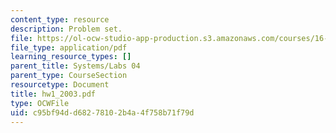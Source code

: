 ```yaml
---
content_type: resource
description: Problem set.
file: https://ol-ocw-studio-app-production.s3.amazonaws.com/courses/16-01-unified-engineering-i-ii-iii-iv-fall-2005-spring-2006/c95bf94dd68278102b4a4f758b71f79d_hw1_2003.pdf
file_type: application/pdf
learning_resource_types: []
parent_title: Systems/Labs 04
parent_type: CourseSection
resourcetype: Document
title: hw1_2003.pdf
type: OCWFile
uid: c95bf94d-d682-7810-2b4a-4f758b71f79d
---
```

